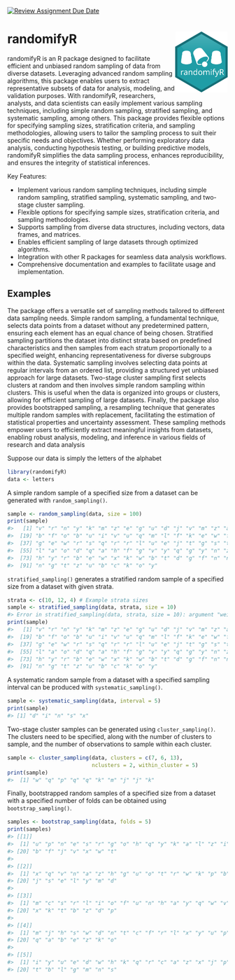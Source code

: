 [![Review Assignment Due Date](https://classroom.github.com/assets/deadline-readme-button-24ddc0f5d75046c5622901739e7c5dd533143b0c8e959d652212380cedb1ea36.svg)](https://classroom.github.com/a/8o27f6Jm)

<!-- README.md is generated from README.Rmd. Please edit that file -->

# randomifyR <img src="man/figures/logo.svg" align="right" height="139" alt="" />

<!-- badges: start -->
<!-- badges: end -->

randomifyR is an R package designed to facilitate efficient and unbiased
random sampling of data from diverse datasets. Leveraging advanced
random sampling algorithms, this package enables users to extract
representative subsets of data for analysis, modeling, and validation
purposes. With randomifyR, researchers, analysts, and data scientists
can easily implement various sampling techniques, including simple
random sampling, stratified sampling, and systematic sampling, among
others. This package provides flexible options for specifying sampling
sizes, stratification criteria, and sampling methodologies, allowing
users to tailor the sampling process to suit their specific needs and
objectives. Whether performing exploratory data analysis, conducting
hypothesis testing, or building predictive models, randomifyR simplifies
the data sampling process, enhances reproducibility, and ensures the
integrity of statistical inferences.

Key Features:

- Implement various random sampling techniques, including simple random
  sampling, stratified sampling, systematic sampling, and two-stage
  cluster sampling.
- Flexible options for specifying sample sizes, stratification criteria,
  and sampling methodologies.
- Supports sampling from diverse data structures, including vectors,
  data frames, and matrices.
- Enables efficient sampling of large datasets through optimized
  algorithms.
- Integration with other R packages for seamless data analysis
  workflows.
- Comprehensive documentation and examples to facilitate usage and
  implementation.

## Examples

The package offers a versatile set of sampling methods tailored to
different data sampling needs. Simple random sampling, a fundamental
technique, selects data points from a dataset without any predetermined
pattern, ensuring each element has an equal chance of being chosen.
Stratified sampling partitions the dataset into distinct strata based on
predefined characteristics and then samples from each stratum
proportionally to a specified weight, enhancing representativeness for
diverse subgroups within the data. Systematic sampling involves
selecting data points at regular intervals from an ordered list,
providing a structured yet unbiased approach for large datasets.
Two-stage cluster sampling first selects clusters at random and then
involves simple random sampling within clusters. This is useful when the
data is organized into groups or clusters, allowing for efficient
sampling of large datasets. Finally, the package also provides
bootstrapped sampling, a resampling technique that generates multiple
random samples with replacement, facilitating the estimation of
statistical properties and uncertainty assessment. These sampling
methods empower users to efficiently extract meaningful insights from
datasets, enabling robust analysis, modeling, and inference in various
fields of research and data analysis

Suppose our data is simply the letters of the alphabet

``` r
library(randomifyR)
data <- letters
```

A simple random sample of a specified size from a dataset can be
generated with `random_sampling()`.

``` r
sample <- random_sampling(data, size = 100)
print(sample)
#>   [1] "v" "r" "n" "y" "k" "m" "z" "e" "g" "u" "d" "j" "v" "m" "z" "a" "f" "t"
#>  [19] "b" "f" "o" "b" "u" "i" "v" "u" "q" "m" "l" "f" "k" "e" "w" "f" "v" "b"
#>  [37] "g" "e" "w" "r" "s" "q" "r" "r" "l" "u" "e" "j" "t" "g" "s" "t" "e" "z"
#>  [55] "l" "a" "o" "d" "q" "a" "h" "f" "g" "v" "y" "q" "g" "y" "n" "z" "o" "q"
#>  [73] "h" "y" "r" "b" "e" "w" "x" "k" "w" "b" "t" "d" "g" "f" "n" "n" "i" "q"
#>  [91] "n" "g" "t" "z" "u" "b" "c" "k" "o" "y"
```

`stratified_sampling()` generates a stratified random sample of a
specified size from a dataset with given strata.

``` r
strata <- c(10, 12, 4) # Example strata sizes
sample <- stratified_sampling(data, strata, size = 10)
#> Error in stratified_sampling(data, strata, size = 10): argument "weights" is missing, with no default
print(sample)
#>   [1] "v" "r" "n" "y" "k" "m" "z" "e" "g" "u" "d" "j" "v" "m" "z" "a" "f" "t"
#>  [19] "b" "f" "o" "b" "u" "i" "v" "u" "q" "m" "l" "f" "k" "e" "w" "f" "v" "b"
#>  [37] "g" "e" "w" "r" "s" "q" "r" "r" "l" "u" "e" "j" "t" "g" "s" "t" "e" "z"
#>  [55] "l" "a" "o" "d" "q" "a" "h" "f" "g" "v" "y" "q" "g" "y" "n" "z" "o" "q"
#>  [73] "h" "y" "r" "b" "e" "w" "x" "k" "w" "b" "t" "d" "g" "f" "n" "n" "i" "q"
#>  [91] "n" "g" "t" "z" "u" "b" "c" "k" "o" "y"
```

A systematic random sample from a dataset with a specified sampling
interval can be produced with `systematic_sampling()`.

``` r
sample <- systematic_sampling(data, interval = 5)
print(sample)
#> [1] "d" "i" "n" "s" "x"
```

Two-stage cluster samples can be generated using `cluster_sampling()`.
The clusters need to be specified, along with the number of clusters to
sample, and the number of observations to sample within each cluster.

``` r
sample <- cluster_sampling(data, clusters = c(7, 6, 13),
                           nclusters = 2, within_cluster = 5)
print(sample)
#>  [1] "w" "q" "p" "q" "q" "k" "m" "j" "j" "k"
```

Finally, bootstrapped random samples of a specified size from a dataset
with a specified number of folds can be obtained using
`bootstrap_sampling()`.

``` r
samples <- bootstrap_sampling(data, folds = 5)
print(samples)
#> [[1]]
#>  [1] "u" "p" "n" "e" "s" "r" "g" "o" "h" "q" "y" "k" "a" "l" "z" "i" "d" "m" "c"
#> [20] "b" "f" "j" "v" "x" "w" "t"
#> 
#> [[2]]
#>  [1] "x" "q" "v" "n" "a" "z" "h" "g" "u" "o" "t" "r" "w" "k" "p" "b" "f" "i" "c"
#> [20] "j" "s" "e" "l" "y" "m" "d"
#> 
#> [[3]]
#>  [1] "m" "c" "s" "r" "l" "i" "o" "f" "u" "n" "h" "a" "y" "q" "w" "v" "g" "j" "e"
#> [20] "x" "k" "t" "b" "z" "d" "p"
#> 
#> [[4]]
#>  [1] "m" "j" "h" "s" "w" "d" "n" "t" "c" "f" "r" "l" "x" "y" "u" "p" "i" "v" "g"
#> [20] "q" "a" "b" "e" "z" "k" "o"
#> 
#> [[5]]
#>  [1] "i" "y" "u" "e" "d" "w" "h" "k" "q" "r" "c" "a" "z" "x" "j" "p" "f" "v" "o"
#> [20] "t" "b" "l" "g" "m" "n" "s"
```
